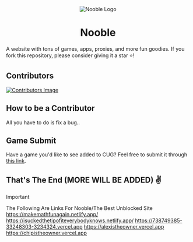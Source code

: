 <div align="center">
  <img src="https://github.com/NoobleGames/NoobleGames.github.io/blob/main/Logo/Logo4.png?raw=true" alt="Nooble Logo">
  <h1>Nooble</h1>
</div>

<p>A website with tons of games, apps, proxies, and more fun goodies. If you fork this repository, please consider giving it a star ⭐!</p>

## Contributors
<a href="https://github.com/DamageCoding/CUG/graphs/contributors">
  <img src="https://contrib.rocks/image?repo=DamageCoding/CUG" alt="Contributors Image" />
</a>

## How to be a Contributor
<p>All you have to do is fix a bug.</code>.</p>

## Game Submit
<p>Have a game you'd like to see added to CUG? Feel free to submit it through <a href="https://github.com/DamageCoding/CUG/discussions/2">this link</a>.</p>

## That's The End (MORE WILL BE ADDED) ✌️

> [!IMPORTANT]
> The Following Are Links For Nooble/The Best Unblocked Site
> https://makemathfunagain.netlify.app/
> https://isuckedthetipofiteverybodyknows.netlify.app/
> https://738749385-33248303-3234324.vercel.app
> https://alexistheowner.vercel.app
> https://chipistheowner.vercel.app
